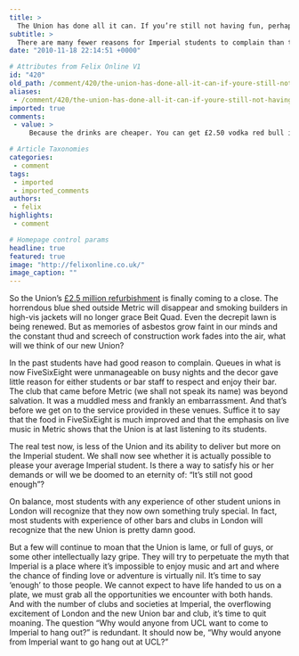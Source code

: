 ```yaml
---
title: >
  The Union has done all it can. If you’re still not having fun, perhaps it’s time to look inward
subtitle: >
  There are many fewer reasons for Imperial students to complain than there were just a year ago
date: "2010-11-18 22:14:51 +0000"

# Attributes from Felix Online V1
id: "420"
old_path: /comment/420/the-union-has-done-all-it-can-if-youre-still-not-having-fun-perhaps-its-time-to-look-inward
aliases:
 - /comment/420/the-union-has-done-all-it-can-if-youre-still-not-having-fun-perhaps-its-time-to-look-inward
imported: true
comments:
 - value: >
     Because the drinks are cheaper. You can get £2.50 vodka red bull in picadilly on a night out. Why would i buy the union's "special offer" £4.50 version?,Drink prices are outrageous! Everyone wants to enjoy it but our wallets won't let us,I fear metric will be under used. It seems to have been aimed at the serious club kids with the industrial interior, decent soundsysten and (initial) live music programme. However the majority of students at imperial are typical 'lads' who just want to get s***faced and laid. The club kids will carry on going to Egg and Corsica Studios where theres better music and drugs. Metric will have to keep drink prices low to attract crowds. Shame really,We wasted how much money on this place? Imperial College Union's bar is always going to be a sausage fest. The rest of London is less so. If you're bored - go there. <br> <br>“Why would anyone from Imperial want to go hang out at UCL?” <br>Try the medic's union. It's cheaper, more relaxed and frankly, better. <br> <br>

# Article Taxonomies
categories:
 - comment
tags:
 - imported
 - imported_comments
authors:
 - felix
highlights:
 - comment

# Homepage control params
headline: true
featured: true
image: "http://felixonline.co.uk/"
image_caption: ""
---
```


So the Union’s [£2.5 million refurbishment](http://www.felixonline.co.uk/?article=409) is finally coming to a close. The horrendous blue shed outside Metric will disappear and smoking builders in high-vis jackets will no longer grace Beit Quad. Even the decrepit lawn is being renewed. But as memories of asbestos grow faint in our minds and the constant thud and screech of construction work fades into the air, what will we think of our new Union?

In the past students have had good reason to complain. Queues in what is now FiveSixEight were unmanageable on busy nights and the decor gave little reason for either students or bar staff to respect and enjoy their bar. The club that came before Metric (we shall not speak its name) was beyond salvation. It was a muddled mess and frankly an embarrassment. And that’s before we get on to the service provided in these venues. Suffice it to say that the food in FiveSixEight is much improved and that the emphasis on live music in Metric shows that the Union is at last listening to its students.

The real test now, is less of the Union and its ability to deliver but more on the Imperial student. We shall now see whether it is actually possible to please your average Imperial student. Is there a way to satisfy his or her demands or will we be doomed to an eternity of: “It’s still not good enough”?

On balance, most students with any experience of other student unions in London will recognize that they now own something truly special. In fact, most students with experience of other bars and clubs in London will recognize that the new Union is pretty damn good.

But a few will continue to moan that the Union is lame, or full of guys, or some other intellectually lazy gripe. They will try to perpetuate the myth that Imperial is a place where it’s impossible to enjoy music and art and where the chance of finding love or adventure is virtually nil. It’s time to say ‘enough’ to those people. We cannot expect to have life handed to us on a plate, we must grab all the opportunities we encounter with both hands. And with the number of clubs and societies at Imperial, the overflowing excitement of London and the new Union bar and club, it’s time to quit moaning. The question “Why would anyone from UCL want to come to Imperial to hang out?” is redundant. It should now be, “Why would anyone from Imperial want to go hang out at UCL?”
